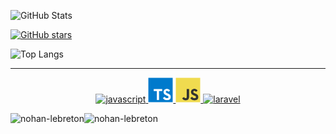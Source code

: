 ![GitHub Stats](https://github-readme-stats.vercel.app/api?username=nohan-lebreton&show_icons=true)

[![GitHub stars](https://img.shields.io/github/stars/TON_NOM_UTILISATEUR?label=Stars&style=flat-square)](https://github.com/nohan-lebreton?tab=repositories)

![Top Langs](https://github-readme-stats.vercel.app/api/top-langs/?username=nohan-lebreton&layout=compact)

<hr>

<p align="center"> 
  <a href="https://vuejs.org/" target="_blank" rel="noreferrer"> 
    <img src="https://upload.wikimedia.org/wikipedia/commons/f/f1/Vue.png" alt="javascript" width="40" height="40"/> 
  </a> 
   <a href="https://www.typescriptlang.org/" target="_blank" rel="noreferrer"> 
    <img src="https://raw.githubusercontent.com/devicons/devicon/master/icons/typescript/typescript-original.svg" alt="typescript" width="40" height="40"/> 
  </a> 
  <a href="https://developer.mozilla.org/en-US/docs/Web/JavaScript" target="_blank" rel="noreferrer"> 
    <img src="https://raw.githubusercontent.com/devicons/devicon/master/icons/javascript/javascript-original.svg" alt="javascript" width="40" height="40"/> 
  </a> 
  <a href="https://laravel.com/" target="_blank" rel="noreferrer"> 
    <img src="https://static-00.iconduck.com/assets.00/laravel-icon-1990x2048-xawylrh0.png" alt="laravel" width="40" height="40"/> 
  </a> 
</p>

<p><img align="left" src="https://github-readme-stats.vercel.app/api/top-langs?username=nohan-lebreton&show_icons=true&locale=en&layout=compact&theme=gotham" alt="nohan-lebreton" /></p>
<p> <img src="https://github-readme-stats.vercel.app/api?username=nohan-lebreton&show_icons=true&theme=gotham" alt="nohan-lebreton" />








